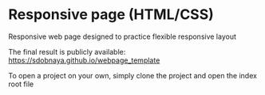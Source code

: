# Responsive page (HTML/CSS)

Responsive web page designed to practice flexible responsive layout

The final result is publicly available:
https://sdobnaya.github.io/webpage_template 

To open a project on your own, simply clone the project and open the index root file
